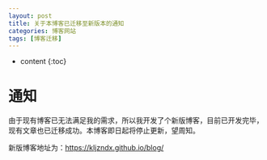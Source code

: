 ```yaml
---
layout: post
title: 关于本博客已迁移至新版本的通知
categories: 博客网站
tags: [博客迁移]
---
```


* content
{:toc}

# 通知

由于现有博客已无法满足我的需求，所以我开发了个新版博客，目前已开发完毕，现有文章也已迁移成功。本博客即日起将停止更新，望周知。

新版博客地址为：https://kljzndx.github.io/blog/